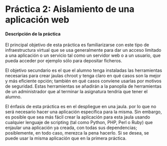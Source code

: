 Práctica 2: Aislamiento de una aplicación web
=============================================

#### Descripción de la práctica 

El principal objetivo de esta práctica es familiarizarse con este tipo de infraestructura virtual que se usa generalmente
para dar un acceso limitado a una aplicación o un servicio tal como un servidor web o a un usuario, que pueda acceder por
ejemplo sólo para depositar ficheros.

El objetivo secundario es el que el alumno tenga instaladas las herramientas necesarias para crear jaulas chroot y tenga 
claro en qué casos son la mejor y más eficiente opción; también en qué casos conviene usarlas por motivos de seguridad. 
Estas herramientas se añadirán a la panoplia de herramientas de un administrador que al terminar la asignatura tendría 
que tener el alumno.

El énfasis de esta práctica es en el despliegue en una jaula. por lo que no será necesario hacer una aplicación específica
para la misma. Sin embargo, es posible que sea más fácil crear la aplicación para esta jaula usando cualquier lenguaje de
scripting (tal como Python, PHP, Perl o Ruby) que enjaular una aplicación ya creada, con todas sus dependencias; 
posiblemente, en todo caso, merezca la pena hacerlo. Si se desea, se puede usar la misma aplicación que en la primera
práctica.
